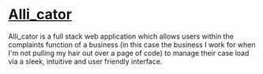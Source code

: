 # **[Alli_cator](#)**
Alli_cator is a full stack web application which allows users within the complaints function of a business (in this case the business I work for when I'm not pulling my hair out over a page of code) to manage their case load via a sleek, intuitive and user friendly interface. 